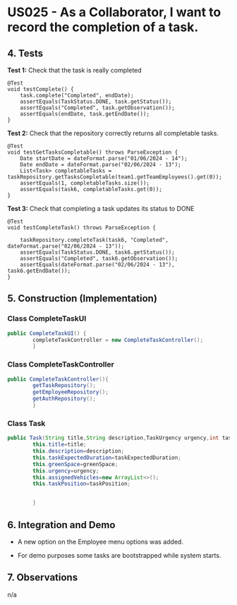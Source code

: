 # US025 - As a Collaborator, I want to record the completion of a task.

## 4. Tests 

**Test 1:** Check that the task is really completed

	@Test
    void testComplete() {
        task.complete("Completed", endDate);
        assertEquals(TaskStatus.DONE, task.getStatus());
        assertEquals("Completed", task.getObservation());
        assertEquals(endDate, task.getEndDate());
    }

**Test 2:** Check that the repository correctly returns all completable tasks.

    @Test
    void testGetTasksCompletable() throws ParseException {
        Date startDate = dateFormat.parse("01/06/2024 - 14");
        Date endDate = dateFormat.parse("02/06/2024 - 13");
        List<Task> completableTasks = taskRepository.getTasksCompletable(team1.getTeamEmployees().get(0));
        assertEquals(1, completableTasks.size());
        assertEquals(task6, completableTasks.get(0));
    }

**Test 3:** Check that completing a task updates its status to DONE

    @Test
    void testCompleteTask() throws ParseException {

        taskRepository.completeTask(task6, "Completed", dateFormat.parse("02/06/2024 - 13"));
        assertEquals(TaskStatus.DONE, task6.getStatus());
        assertEquals("Completed", task6.getObservation());
        assertEquals(dateFormat.parse("02/06/2024 - 13"), task6.getEndDate());
    }


## 5. Construction (Implementation)

### Class CompleteTaskUI

```java
public CompleteTaskUI() {
        completeTaskController = new CompleteTaskController();
        }
```

### Class CompleteTaskController

```java
public CompleteTaskController(){
        getTaskRepository();
        getEmployeeRepository();
        getAuthRepository();
        }
```

### Class Task

```java
public Task(String title,String description,TaskUrgency urgency,int taskExpectedDuration,GreenSpace greenSpace,TaskPosition taskPosition){
        this.title=title;
        this.description=description;
        this.taskExpectedDuration=taskExpectedDuration;
        this.greenSpace=greenSpace;
        this.urgency=urgency;
        this.assignedVehicles=new ArrayList<>();
        this.taskPosition=taskPosition;


        }
```



## 6. Integration and Demo 

* A new option on the Employee menu options was added.

* For demo purposes some tasks are bootstrapped while system starts.


## 7. Observations

n/a